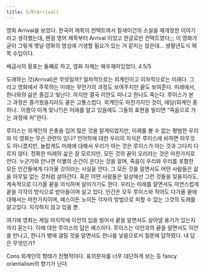 ```yaml
---
title: 도래(Arrival)
---
```


영화 Arrival을 보았다. 한국어 제목이 컨택트여서 칼세이건의 소설을 재개정한 이야기라고 생각했는데, 왠걸 영어 제목부터 Arrival 이었고 한글로만 컨택트였다;;; 이 영화가 굳이 그렇게 옛날 영화의 명성에 기생할 필요가 있는 거 같지는 않은데... 쌍팔년도식 제목 수입이다.

배급사의 황포는 둘째로 하고, 영화 자체는 매우재미있었다. 4.5/5

도래하는 것(Arrival)은 무엇일까? 일차적으로는 외계인이고 이차적으로는 미래다. 그리고 영화에서 주목하는 미래는 무언가의 과정도 보여주지만 끝도 보여준다. 미래에서, 한나와의 삶은 즐겁고 빛난다. 하지만 결국 이안도 떠나고 한나도 죽는다. 루이스가 본 그 과정은 즐거웠을지라도 끝은 고통스럽다. 외계인도 마찬가지인 것이, 애담(외계인 중 하나.. 이름이 이게 맞나?)은 미래를 알고 있음에도 그들의 표현을 빌리면 "죽음으로 가는 과정에 처"한다.

루이스는 외계인의 은총을 입어 많은 것을 알게되었지만, 미래를 볼 수 없는 평범한 우리와 이 영화는 무슨 관련이 있나?
언어학에 대한 우리의 지식은 루이스에 비하면 아무것도 아니겠지만, 놀랍게도 미래에 대해서 우리가 아는 것은 루이스가 아는 것과 그다지 다르지 않다. 정확한 미래의 삶은 잘 모르지만, 모든 것의 끝이 오리라는 것은 마찬가지로 안다. 누군가와 만나면 이별의 순간이 온다는 것을 알며, 죽음이 우리와 우리를 포함한 모든 인간들에게 다가올 것이라는 사실을 안다. 그 모든 것을 알면서도 어떤 사람들은 삶을 아무일 없는 것처럼 살아간다. 혹은 어떤 사람들은 일상에선 그런 것들을 잊을지라도, 계속적으로 다가올 끝을 의식하며 살아가기도 한다. 우리는 미래를 알면서도 자연스럽게 끝을 각각의 방식으로 받아들이며 살고 있다. 인간은 모두 루이스와 적어도 다가올 끝에 대해서는 마찬가지이며, 예스이든 노이든 각자의 방법으로 피할 수 없는 그것의 도래를 알고있다. 지각하지 않고 있을 뿐.

여기에 영화는 제일 마지막에 이안의 입을 빌어서 끝을 알면서도 살아낼 용기가 있는지까지 묻는다. 이에 대한 루이스의 답은 예스이다. 루이스는 이안과의 끝을 알면서도 이안을 만나고, 한나가 병에 걸릴 것을 알면서도 한나를 낳음으로서 질문에 답하였다. 내 답은 무엇인가?

Cons
외계인의 형태가 전형적이다.
표의문자를 너무 대단하게 보는 등 fancy orientalism의 향기가 난다.
